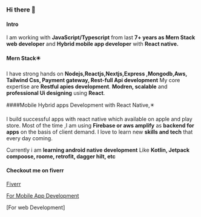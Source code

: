 ### Hi there 👋
#### Intro
I am working with 
**JavaScript/Typescript**
 from last 
**7+ years as Mern Stack web developer** and 
**Hybrid mobile app developer** with 
**React native.**
#### Mern Stack✴️
 I have strong hands on 
**Nodejs,Reactjs,Nextjs,Express ,Mongodb,Aws, Tailwind Css, Payment gateway, Rest-full Api development**
My core expertise are 
**Restful apies development**.
**Modren, scalable** 
and 
**professional Ui designing**
using 
**React**.


####Mobile Hybrid apps Development with React Native,✴️

I build  successful apps with react native which  available on apple and play store.
Most of the time ,I am using 
**Firebase or aws amplify**
 as 
**backend for apps**
 on the basis of client demand.
I love to learn new 
**skills and tech**
 that every day coming.


Currently i am 
**learning android native development**
Like 
**Kotlin, Jetpack compoose, roome, retrofit, dagger hilt, etc**

#### Checkout me on fiverr
[Fiverr](https://www.fiverr.com/waheed_js)

[For Mobile App Development](https://www.upwork.com/freelancers/~0116aea276d33b7ca3)

[For web Development]

